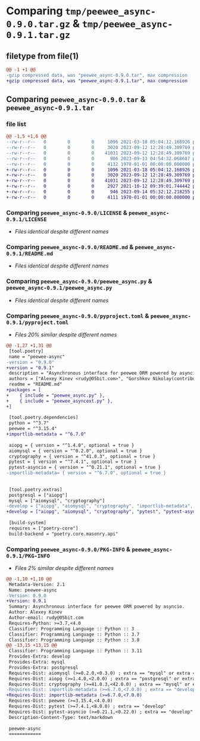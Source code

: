 # Comparing `tmp/peewee_async-0.9.0.tar.gz` & `tmp/peewee_async-0.9.1.tar.gz`

## filetype from file(1)

```diff
@@ -1 +1 @@
-gzip compressed data, was "peewee_async-0.9.0.tar", max compression
+gzip compressed data, was "peewee_async-0.9.1.tar", max compression
```

## Comparing `peewee_async-0.9.0.tar` & `peewee_async-0.9.1.tar`

### file list

```diff
@@ -1,5 +1,6 @@
--rw-r--r--   0        0        0     1096 2021-03-18 05:04:12.168926 peewee_async-0.9.0/LICENSE
--rw-r--r--   0        0        0     3020 2023-09-12 12:28:49.309769 peewee_async-0.9.0/README.md
--rw-r--r--   0        0        0    41031 2023-09-12 12:28:49.309769 peewee_async-0.9.0/peewee_async.py
--rw-r--r--   0        0        0      906 2023-09-13 04:54:32.068687 peewee_async-0.9.0/pyproject.toml
--rw-r--r--   0        0        0     4132 1970-01-01 00:00:00.000000 peewee_async-0.9.0/PKG-INFO
+-rw-r--r--   0        0        0     1096 2021-03-18 05:04:12.168926 peewee_async-0.9.1/LICENSE
+-rw-r--r--   0        0        0     3020 2023-09-12 12:28:49.309769 peewee_async-0.9.1/README.md
+-rw-r--r--   0        0        0    41031 2023-09-12 12:28:49.309769 peewee_async-0.9.1/peewee_async.py
+-rw-r--r--   0        0        0     2927 2021-10-12 09:39:01.744442 peewee_async-0.9.1/peewee_asyncext.py
+-rw-r--r--   0        0        0      946 2023-09-14 05:32:12.218255 peewee_async-0.9.1/pyproject.toml
+-rw-r--r--   0        0        0     4111 1970-01-01 00:00:00.000000 peewee_async-0.9.1/PKG-INFO
```

### Comparing `peewee_async-0.9.0/LICENSE` & `peewee_async-0.9.1/LICENSE`

 * *Files identical despite different names*

### Comparing `peewee_async-0.9.0/README.md` & `peewee_async-0.9.1/README.md`

 * *Files identical despite different names*

### Comparing `peewee_async-0.9.0/peewee_async.py` & `peewee_async-0.9.1/peewee_async.py`

 * *Files identical despite different names*

### Comparing `peewee_async-0.9.0/pyproject.toml` & `peewee_async-0.9.1/pyproject.toml`

 * *Files 20% similar despite different names*

```diff
@@ -1,27 +1,31 @@
 [tool.poetry]
 name = "peewee-async"
-version = "0.9.0"
+version = "0.9.1"
 description = "Asynchronous interface for peewee ORM powered by asyncio."
 authors = ["Alexey Kinev <rudy@05bit.com>", "Gorshkov Nikolay(contributor) <nogamemorebrain@gmail.com>"]
 readme = "README.md"
+packages = [
+    { include = "peewee_async.py" },
+    { include = "peewee_asyncext.py" },
+]
 
 [tool.poetry.dependencies]
 python = "^3.7"
 peewee = "^3.15.4"
+importlib-metadata = "^6.7.0"
 
 aiopg = { version = "^1.4.0", optional = true }
 aiomysql = { version = "^0.2.0", optional = true }
 cryptography = { version = "^41.0.3", optional = true }
 pytest = { version = "^7.4.1", optional = true }
 pytest-asyncio = { version = "^0.21.1", optional = true }
-importlib-metadata= { version = "^6.7.0", optional = true }
 
 
 [tool.poetry.extras]
 postgresql = ["aiopg"]
 mysql = ["aiomysql", "cryptography"]
-develop = ["aiopg", "aiomysql", "cryptography", "importlib-metadata", "pytest", "pytest-asyncio"]
+develop = ["aiopg", "aiomysql", "cryptography", "pytest", "pytest-asyncio"]
 
 [build-system]
 requires = ["poetry-core"]
 build-backend = "poetry.core.masonry.api"
```

### Comparing `peewee_async-0.9.0/PKG-INFO` & `peewee_async-0.9.1/PKG-INFO`

 * *Files 2% similar despite different names*

```diff
@@ -1,10 +1,10 @@
 Metadata-Version: 2.1
 Name: peewee-async
-Version: 0.9.0
+Version: 0.9.1
 Summary: Asynchronous interface for peewee ORM powered by asyncio.
 Author: Alexey Kinev
 Author-email: rudy@05bit.com
 Requires-Python: >=3.7,<4.0
 Classifier: Programming Language :: Python :: 3
 Classifier: Programming Language :: Python :: 3.7
 Classifier: Programming Language :: Python :: 3.8
@@ -13,15 +13,15 @@
 Classifier: Programming Language :: Python :: 3.11
 Provides-Extra: develop
 Provides-Extra: mysql
 Provides-Extra: postgresql
 Requires-Dist: aiomysql (>=0.2.0,<0.3.0) ; extra == "mysql" or extra == "develop"
 Requires-Dist: aiopg (>=1.4.0,<2.0.0) ; extra == "postgresql" or extra == "develop"
 Requires-Dist: cryptography (>=41.0.3,<42.0.0) ; extra == "mysql" or extra == "develop"
-Requires-Dist: importlib-metadata (>=6.7.0,<7.0.0) ; extra == "develop"
+Requires-Dist: importlib-metadata (>=6.7.0,<7.0.0)
 Requires-Dist: peewee (>=3.15.4,<4.0.0)
 Requires-Dist: pytest (>=7.4.1,<8.0.0) ; extra == "develop"
 Requires-Dist: pytest-asyncio (>=0.21.1,<0.22.0) ; extra == "develop"
 Description-Content-Type: text/markdown
 
 peewee-async
 ============
```

